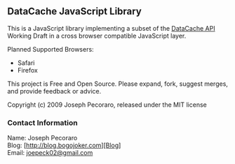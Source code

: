 ## DataCache JavaScript Library

This is a JavaScript library implementing a subset of the [DataCache API][DataCache]
Working Draft in a cross browser compatible JavaScript layer.

Planned Supported Browsers:

  - Safari
  - Firefox

This project is Free and Open Source. Please expand, fork, suggest merges,
and provide feedback or advice.

Copyright (c) 2009 Joseph Pecoraro, released under the MIT license

### Contact Information
Name: Joseph Pecoraro  
Blog: [http://blog.bogojoker.com][Blog]  
Email: [joepeck02@gmail.com][Email]


[Blog]: http://blog.bogojoker.com "Blog"
[Email]: joepeck02@gmail.com "Email"
[DataCache]: http://dev.w3.org/2006/webapi/DataCache/ "DataCache API"
